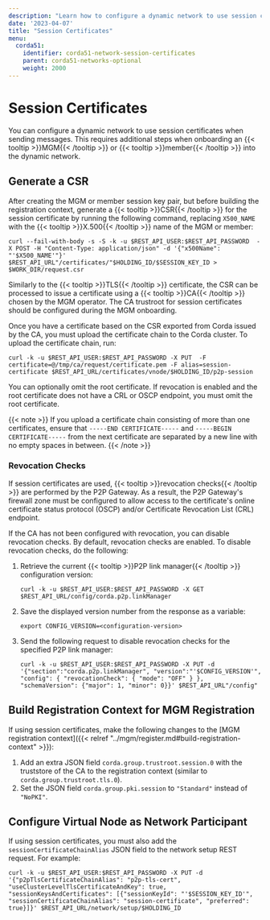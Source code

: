 ```yaml
---
description: "Learn how to configure a dynamic network to use session certificates when sending messages."
date: '2023-04-07'
title: "Session Certificates"
menu:
  corda51:
    identifier: corda51-network-session-certificates
    parent: corda51-networks-optional
    weight: 2000
---
```


# Session Certificates

You can configure a dynamic network to use session certificates when sending messages. This requires additional steps when onboarding an {{< tooltip >}}MGM{{< /tooltip >}} or {{< tooltip >}}member{{< /tooltip >}} into the dynamic network.

## Generate a CSR

After creating the MGM or member session key pair, but before building the registration context, generate a {{< tooltip >}}CSR{{< /tooltip >}} for the session certificate by running the following command, replacing `X500_NAME` with the {{< tooltip >}}X.500{{< /tooltip >}} name of the MGM or member:
```shell
curl --fail-with-body -s -S -k -u $REST_API_USER:$REST_API_PASSWORD  -X POST -H "Content-Type: application/json" -d '{"x500Name": "'$X500_NAME'"}' $REST_API_URL"/certificates/"$HOLDING_ID/$SESSION_KEY_ID > $WORK_DIR/request.csr
```

Similarly to the {{< tooltip >}}TLS{{< /tooltip >}} certificate, the CSR can be processed to issue a certificate using a {{< tooltip >}}CA{{< /tooltip >}} chosen by the MGM operator. The CA trustroot for session certificates should be configured during the MGM onboarding.

Once you have a certificate based on the CSR exported from Corda issued by the CA, you must upload the certificate chain to the Corda cluster. To upload the certificate chain, run:
```shell
curl -k -u $REST_API_USER:$REST_API_PASSWORD -X PUT  -F certificate=@/tmp/ca/request/certificate.pem -F alias=session-certificate $REST_API_URL/certificates/vnode/$HOLDING_ID/p2p-session
```
You can optionally omit the root certificate. If revocation is enabled and the root certificate does not have a CRL or OSCP endpoint, you must omit the root certificate.

{{< note >}}
If you upload a certificate chain consisting of more than one certificates, ensure that `-----END CERTIFICATE-----` and `-----BEGIN CERTIFICATE-----` from the next certificate are separated by a new line with no empty spaces in between.
{{< /note >}}

### Revocation Checks

If session certificates are used, {{< tooltip >}}revocation checks{{< /tooltip >}} are performed by the P2P Gateway. As a result, the P2P Gateway's firewall zone must be configured to allow access to the certificate's online certificate status protocol (OSCP) and/or Certificate Revocation List (CRL) endpoint.

If the CA has not been configured with revocation, you can disable revocation checks. By default, revocation checks are enabled.
To disable revocation checks, do the following:
1. Retrieve the current {{< tooltip >}}P2P link manager{{< /tooltip >}} configuration version:
   ```shell
   curl -k -u $REST_API_USER:$REST_API_PASSWORD -X GET $REST_API_URL/config/corda.p2p.linkManager
   ```
2. Save the displayed version number from the response as a variable:
   ```shell
   export CONFIG_VERSION=<configuration-version>
   ```
3. Send the following request to disable revocation checks for the specified P2P link manager:
   ```
   curl -k -u $REST_API_USER:$REST_API_PASSWORD -X PUT -d '{"section":"corda.p2p.linkManager", "version":"'$CONFIG_VERSION'", "config": { "revocationCheck": { "mode": "OFF" } }, "schemaVersion": {"major": 1, "minor": 0}}' $REST_API_URL"/config"
   ```

## Build Registration Context for MGM Registration

If using session certificates, make the following changes to the [MGM registration context]({{< relref "../mgm/register.md#build-registration-context" >}}):

1. Add an extra JSON field `corda.group.trustroot.session.0` with the truststore of the CA to the registration context (similar to `corda.group.trustroot.tls.0`).
2. Set the JSON field `corda.group.pki.session` to `"Standard"` instead of `"NoPKI"`.

## Configure Virtual Node as Network Participant

If using session certificates, you must also add the `sessionCertificateChainAlias` JSON field to the network setup REST request. For example:
```shell
curl -k -u $REST_API_USER:$REST_API_PASSWORD -X PUT -d '{"p2pTlsCertificateChainAlias": "p2p-tls-cert", "useClusterLevelTlsCertificateAndKey": true, "sessionKeysAndCertificates": [{"sessionKeyId": "'$SESSION_KEY_ID'", "sessionCertificateChainAlias": "session-certificate", "preferred": true}]}' $REST_API_URL/network/setup/$HOLDING_ID
```
